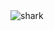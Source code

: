 <img src="https://camo.githubusercontent.com/c9e4073a2e7951b1ffebf41e85d2f93893b78afa01be6879997801ec805f1abf/68747470733a2f2f63617073756c652d72656e6465722e76657263656c2e6170702f6170693f747970653d736861726b26636f6c6f723d6772616469656e74266865696768743d313430" alt="shark" data-canonical-src="https://capsule-render.vercel.app/api?type=shark&amp;color=gradient&amp;height=140" style="max-width: 100%;">



